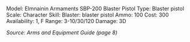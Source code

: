 
Model: Elmnainin Armaments SBP-200 Blaster Pistol
Type: Blaster pistol
Scale: Character
Skill: Blaster: blaster pistol
Ammo: 100
Cost: 300
Availability: 1, F
Range: 3-10/30/120
Damage: 3D

*Source: Arms and Equipment Guide (page 8)*